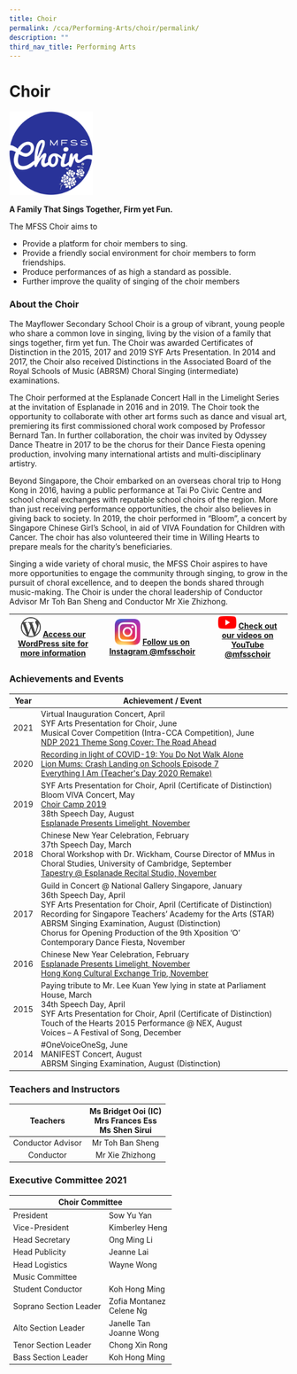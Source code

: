 ```yaml
---
title: Choir
permalink: /cca/Performing-Arts/choir/permalink/
description: ""
third_nav_title: Performing Arts
---
```

Choir
=====
<img src="/images/Choir logo.png" style="width:30%">

**A Family That Sings Together, Firm yet Fun.**

The MFSS Choir aims to

*   Provide a platform for choir members to sing.
*   Provide a friendly social environment for choir members to form friendships.
*   Produce performances of as high a standard as possible.
*   Further improve the quality of singing of the choir members

### About the Choir

The Mayflower Secondary School Choir is a group of vibrant, young people who share a common love in singing, living by the vision of a family that sings together, firm yet fun. The Choir was awarded Certificates of Distinction in the 2015, 2017 and 2019 SYF Arts Presentation. In 2014 and 2017, the Choir also received Distinctions in the Associated Board of the Royal Schools of Music (ABRSM) Choral Singing (intermediate) examinations.

The Choir performed at the Esplanade Concert Hall in the Limelight Series at the invitation of Esplanade in 2016 and in 2019. The Choir took the opportunity to collaborate with other art forms such as dance and visual art, premiering its first commissioned choral work composed by Professor Bernard Tan. In further collaboration, the choir was invited by Odyssey Dance Theatre in 2017 to be the chorus for their Dance Fiesta opening production, involving many international artists and multi-disciplinary artistry.

Beyond Singapore, the Choir embarked on an overseas choral trip to Hong Kong in 2016, having a public performance at Tai Po Civic Centre and school choral exchanges with reputable school choirs of the region. More than just receiving performance opportunities, the choir also believes in giving back to society. In 2019, the choir performed in “Bloom”, a concert by Singapore Chinese Girl’s School, in aid of VIVA Foundation for Children with Cancer. The choir has also volunteered their time in Willing Hearts to prepare meals for the charity’s beneficiaries.

Singing a wide variety of choral music, the MFSS Choir aspires to have more opportunities to engage the community through singing, to grow in the pursuit of choral excellence, and to deepen the bonds shared through music-making. The Choir is under the choral leadership of Conductor Advisor Mr Toh Ban Sheng and Conductor Mr Xie Zhizhong.

| <a href=https://mfsschoir.wordpress.com/><img style="width:25%" src="/images/wordpress.png"></a> **[Access our WordPress site for more information](https://mfsschoir.wordpress.com/)** 	| <a href="https://www.instagram.com/mfsschoir/"><img style="width:25%" src="/images/ig.png"></a> **[Follow us on Instagram @mfsschoir](https://www.instagram.com/mfsschoir/)**	| <a href="https://www.youtube.com/channel/UCdbJf1B8BCQD-DOESklnIzg"><img style="width:25%" src="/images/youtube.svg"></a> **[Check out our videos on YouTube @mfsschoir](https://www.youtube.com/channel/UCdbJf1B8BCQD-DOESklnIzg)**	|
|---	|---	|---	|

### Achievements and Events

<table>
<thead>
  <tr>
    <th>Year</th>
    <th>Achievement / Event</th>
  </tr>
</thead>
<tbody>
  <tr>
    <td>2021</td>
    <td>Virtual Inauguration Concert, April<br>SYF Arts Presentation for Choir, June<br>Musical Cover Competition (Intra-CCA Competition), June<br><a href="https://www.youtube.com/watch?v=mZ45Bt2ACs0" target="_blank" rel="noopener noreferrer">NDP 2021 Theme Song Cover: The Road Ahead</a></td>
  </tr>
  <tr>
    <td>2020</td>
    <td><a href="https://www.youtube.com/watch?v=aCQngpKFGjE" target="_blank" rel="noopener noreferrer">Recording in light of COVID-19: You Do Not Walk Alone</a><br><a href="https://www.mewatch.sg/series" target="_blank" rel="noopener noreferrer">Lion Mums: Crash Landing on Schools Episode 7</a><br><a href="https://www.youtube.com/watch?v=TSTLcNfVOPo" target="_blank" rel="noopener noreferrer">Everything I Am (Teacher's Day 2020 Remake)</a></td>
  </tr>
  <tr>
    <td>2019</td>
    <td>SYF Arts Presentation for Choir, April (Certificate of Distinction)<br>Bloom VIVA Concert, May<br><a href="https://www.youtube.com/watch?v=BcmNUinI35M" target="_blank" rel="noopener noreferrer">Choir Camp 2019</a><br>38th Speech Day, August<br><a href="https://www.youtube.com/watch?v=Gi5AAjCgV0U&list=PL-0txKiPyr5uyEh7l6KOH5Q5t2AfV6REE" target="_blank" rel="noopener noreferrer">Esplanade Presents Limelight, November</a></td>
  </tr>
  <tr>
    <td>2018</td>
    <td>Chinese New Year Celebration, February<br>37th Speech Day, March<br>Choral Workshop with Dr. Wickham, Course Director of MMus in Choral Studies, University of Cambridge, September<br><a href="https://www.youtube.com/watch?v=h3TY7CyZgXs&list=PL-0txKiPyr5sPSKScS_zy1BZHtXF6_Fx5" target="_blank" rel="noopener noreferrer">Tapestry @ Esplanade Recital Studio, November</a></td>
  </tr>
  <tr>
    <td>2017</td>
    <td>Guild in Concert @ National Gallery Singapore, January<br>36th Speech Day, April<br>SYF Arts Presentation for Choir, April (Certificate of Distinction)<br>Recording for Singapore Teachers’ Academy for the Arts (STAR)<br>ABRSM Singing Examination, August (Distinction)<br>Chorus for Opening Production of the 9th Xposition ‘O’ Contemporary Dance Fiesta, November</td>
  </tr>
  <tr>
    <td>2016</td>
    <td>Chinese New Year Celebration, February<br><a href="https://www.youtube.com/watch?v=wlgoXaNw-Ic&list=PL-0txKiPyr5sNR-6H7Jss2z-6Pl6R5-Po" target="_blank" rel="noopener noreferrer">Esplanade Presents Limelight, November</a><br><a href="https://www.youtube.com/watch?v=GNg8kcEemEM" target="_blank" rel="noopener noreferrer">Hong Kong Cultural Exchange Trip, November</a></td>
  </tr>
  <tr>
    <td>2015</td>
    <td>Paying tribute to Mr. Lee Kuan Yew lying in state at Parliament House, March<br>34th Speech Day, April<br>SYF Arts Presentation for Choir, April (Certificate of Distinction)<br>Touch of the Hearts 2015 Performance @ NEX, August<br>Voices – A Festival of Song, December</td>
  </tr>
  <tr>
    <td>2014</td>
    <td>#OneVoiceOneSg, June<br>MANIFEST Concert, August<br>ABRSM Singing Examination, August (Distinction)</td>
  </tr>
</tbody>
</table>

### Teachers and Instructors

| Teachers 	| Ms Bridget Ooi (IC)<br>Mrs Frances Ess<br>Ms Shen Sirui 	|
|:---:	|:---:	|
| Conductor Advisor 	| Mr Toh Ban Sheng 	|
| Conductor 	| Mr Xie Zhizhong 	|

### Executive Committee 2021

<table>
<thead>
  <tr>
    <th colspan="2">Choir Committee</th>
  </tr>
</thead>
<tbody>
  <tr>
    <td>President</td>
    <td>Sow Yu Yan</td>
  </tr>
  <tr>
    <td>Vice-President</td>
    <td>Kimberley Heng</td>
  </tr>
  <tr>
    <td>Head Secretary</td>
    <td>Ong Ming Li</td>
  </tr>
  <tr>
    <td>Head Publicity</td>
    <td>Jeanne Lai</td>
  </tr>
  <tr>
    <td>Head Logistics</td>
    <td>Wayne Wong</td>
  </tr>
  <tr>
    <td colspan="2">Music Committee</td>
  </tr>
  <tr>
    <td>Student Conductor</td>
    <td>Koh Hong Ming</td>
  </tr>
  <tr>
    <td>Soprano Section Leader</td>
    <td>Zofia Montanez<br>Celene Ng</td>
  </tr>
  <tr>
    <td>Alto Section Leader</td>
    <td>Janelle Tan<br>Joanne Wong</td>
  </tr>
  <tr>
    <td>Tenor Section Leader</td>
    <td>Chong Xin Rong</td>
  </tr>
  <tr>
    <td>Bass Section Leader</td>
    <td>Koh Hong Ming</td>
  </tr>
</tbody>
</table>